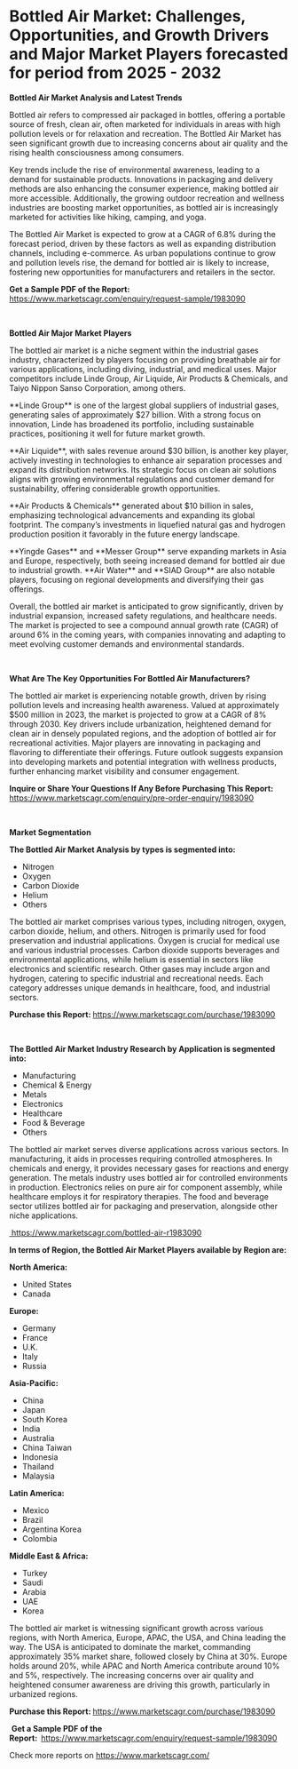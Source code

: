 <p><h1>Bottled Air Market: Challenges, Opportunities, and Growth Drivers and Major Market Players forecasted for period from 2025 - 2032</h1></p><p><strong>Bottled Air Market Analysis and Latest Trends</strong></p>
<p><p>Bottled air refers to compressed air packaged in bottles, offering a portable source of fresh, clean air, often marketed for individuals in areas with high pollution levels or for relaxation and recreation. The Bottled Air Market has seen significant growth due to increasing concerns about air quality and the rising health consciousness among consumers. </p><p>Key trends include the rise of environmental awareness, leading to a demand for sustainable products. Innovations in packaging and delivery methods are also enhancing the consumer experience, making bottled air more accessible. Additionally, the growing outdoor recreation and wellness industries are boosting market opportunities, as bottled air is increasingly marketed for activities like hiking, camping, and yoga.</p><p>The Bottled Air Market is expected to grow at a CAGR of 6.8% during the forecast period, driven by these factors as well as expanding distribution channels, including e-commerce. As urban populations continue to grow and pollution levels rise, the demand for bottled air is likely to increase, fostering new opportunities for manufacturers and retailers in the sector.</p></p>
<p><strong>Get a Sample PDF of the Report:&nbsp;</strong> <a href="https://www.marketscagr.com/enquiry/request-sample/1983090?utm_campaign=1895&utm_medium=2&utm_source=Github&utm_content=ia&utm_term=30012025&utm_id=bottled-air">https://www.marketscagr.com/enquiry/request-sample/1983090</a></p>
<p>&nbsp;</p>
<p><strong>Bottled Air Major Market Players</strong></p>
<p><p>The bottled air market is a niche segment within the industrial gases industry, characterized by players focusing on providing breathable air for various applications, including diving, industrial, and medical uses. Major competitors include Linde Group, Air Liquide, Air Products & Chemicals, and Taiyo Nippon Sanso Corporation, among others.</p><p>**Linde Group** is one of the largest global suppliers of industrial gases, generating sales of approximately $27 billion. With a strong focus on innovation, Linde has broadened its portfolio, including sustainable practices, positioning it well for future market growth.</p><p>**Air Liquide**, with sales revenue around $30 billion, is another key player, actively investing in technologies to enhance air separation processes and expand its distribution networks. Its strategic focus on clean air solutions aligns with growing environmental regulations and customer demand for sustainability, offering considerable growth opportunities.</p><p>**Air Products & Chemicals** generated about $10 billion in sales, emphasizing technological advancements and expanding its global footprint. The company’s investments in liquefied natural gas and hydrogen production position it favorably in the future energy landscape.</p><p>**Yingde Gases** and **Messer Group** serve expanding markets in Asia and Europe, respectively, both seeing increased demand for bottled air due to industrial growth. **Air Water** and **SIAD Group** are also notable players, focusing on regional developments and diversifying their gas offerings.</p><p>Overall, the bottled air market is anticipated to grow significantly, driven by industrial expansion, increased safety regulations, and healthcare needs. The market is projected to see a compound annual growth rate (CAGR) of around 6% in the coming years, with companies innovating and adapting to meet evolving customer demands and environmental standards.</p></p>
<p>&nbsp;</p>
<p><strong>What Are The Key Opportunities For Bottled Air Manufacturers?</strong></p>
<p><p>The bottled air market is experiencing notable growth, driven by rising pollution levels and increasing health awareness. Valued at approximately $500 million in 2023, the market is projected to grow at a CAGR of 8% through 2030. Key drivers include urbanization, heightened demand for clean air in densely populated regions, and the adoption of bottled air for recreational activities. Major players are innovating in packaging and flavoring to differentiate their offerings. Future outlook suggests expansion into developing markets and potential integration with wellness products, further enhancing market visibility and consumer engagement.</p></p>
<p><strong>Inquire or Share Your Questions If Any Before Purchasing This Report:</strong> <a href="https://www.marketscagr.com/enquiry/pre-order-enquiry/1983090?utm_campaign=1895&utm_medium=2&utm_source=Github&utm_content=ia&utm_term=30012025&utm_id=bottled-air">https://www.marketscagr.com/enquiry/pre-order-enquiry/1983090</a></p>
<p>&nbsp;</p>
<p><strong>Market Segmentation</strong></p>
<p><strong>The Bottled Air Market Analysis by types is segmented into:</strong></p>
<p><ul><li>Nitrogen</li><li>Oxygen</li><li>Carbon Dioxide</li><li>Helium</li><li>Others</li></ul></p>
<p><p>The bottled air market comprises various types, including nitrogen, oxygen, carbon dioxide, helium, and others. Nitrogen is primarily used for food preservation and industrial applications. Oxygen is crucial for medical use and various industrial processes. Carbon dioxide supports beverages and environmental applications, while helium is essential in sectors like electronics and scientific research. Other gases may include argon and hydrogen, catering to specific industrial and recreational needs. Each category addresses unique demands in healthcare, food, and industrial sectors.</p></p>
<p><strong>Purchase this Report:&nbsp;</strong><a href="https://www.marketscagr.com/purchase/1983090?utm_campaign=1895&utm_medium=2&utm_source=Github&utm_content=ia&utm_term=30012025&utm_id=bottled-air">https://www.marketscagr.com/purchase/1983090</a></p>
<p>&nbsp;</p>
<p><strong>The Bottled Air Market Industry Research by Application is segmented into:</strong></p>
<p><ul><li>Manufacturing</li><li>Chemical & Energy</li><li>Metals</li><li>Electronics</li><li>Healthcare</li><li>Food & Beverage</li><li>Others</li></ul></p>
<p><p>The bottled air market serves diverse applications across various sectors. In manufacturing, it aids in processes requiring controlled atmospheres. In chemicals and energy, it provides necessary gases for reactions and energy generation. The metals industry uses bottled air for controlled environments in production. Electronics relies on pure air for component assembly, while healthcare employs it for respiratory therapies. The food and beverage sector utilizes bottled air for packaging and preservation, alongside other niche applications.</p></p>
<p><a href="https://www.marketscagr.com/bottled-air-r1983090?utm_campaign=1895&utm_medium=2&utm_source=Github&utm_content=ia&utm_term=30012025&utm_id=bottled-air">&nbsp;https://www.marketscagr.com/bottled-air-r1983090</a></p>
<p><strong>In terms of Region, the Bottled Air Market Players available by Region are:</strong></p>
<p>
    <p> <strong> North America: </strong>
        <ul>
            <li>United States</li>
            <li>Canada</li>
        </ul>
        </p> 
    <p> <strong> Europe: </strong>
        <ul>
            <li>Germany</li>
            <li>France</li>
            <li>U.K.</li>
            <li>Italy</li>
            <li>Russia</li>
        </ul>
        </p> 
    <p> <strong> Asia-Pacific: </strong>
        <ul>
            <li>China</li>
            <li>Japan</li>
            <li>South Korea</li>
            <li>India</li>
            <li>Australia</li>
            <li>China Taiwan</li>
            <li>Indonesia</li>
            <li>Thailand</li>
            <li>Malaysia</li>
        </ul>
        </p> 
    <p> <strong> Latin America: </strong>
        <ul>
            <li>Mexico</li>
            <li>Brazil</li>
            <li>Argentina Korea</li>
            <li>Colombia</li>
        </ul>
        </p> 
    <p> <strong> Middle East & Africa: </strong>
        <ul>
            <li>Turkey</li>
            <li>Saudi</li>
            <li>Arabia</li>
            <li>UAE</li>
            <li>Korea</li>
        </ul>
    </p>
    </p>
<p><p>The bottled air market is witnessing significant growth across various regions, with North America, Europe, APAC, the USA, and China leading the way. The USA is anticipated to dominate the market, commanding approximately 35% market share, followed closely by China at 30%. Europe holds around 20%, while APAC and North America contribute around 10% and 5%, respectively. The increasing concerns over air quality and heightened consumer awareness are driving this growth, particularly in urbanized regions.</p></p>
<p><strong>Purchase this Report: </strong><a href="https://www.marketscagr.com/purchase/1983090?utm_campaign=1895&utm_medium=2&utm_source=Github&utm_content=ia&utm_term=30012025&utm_id=bottled-air">https://www.marketscagr.com/purchase/1983090</a></p>
<p>&nbsp;<strong>Get a Sample PDF of the Report:&nbsp;&nbsp;</strong><a href="https://www.marketscagr.com/enquiry/request-sample/1983090?utm_campaign=1895&utm_medium=2&utm_source=Github&utm_content=ia&utm_term=30012025&utm_id=bottled-air">https://www.marketscagr.com/enquiry/request-sample/1983090</a></p>
<p><strong></strong></p>
<p>Check more reports on <a href="https://www.marketscagr.com/?utm_campaign=1895&utm_medium=2&utm_source=Github&utm_content=ia&utm_term=30012025&utm_id=bottled-air">https://www.marketscagr.com/</a></p>